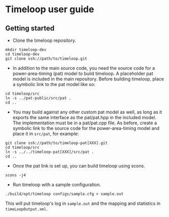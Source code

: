 # Timeloop user guide

## Getting started

* Clone the timeloop repository.
```
mkdir timeloop-dev
cd timeloop-dev
git clone ssh://path/to/timeloop.git
```

* In addition to the main source code, you need the source code for a
  power-area-timing (pat) model to build timeloop. A placeholder pat model
  is included in the main repository. Before building timeloop, place a
  symbolic link to the pat model like so:
```
cd timeloop/src
ln -s ../pat-public/src/pat .
cd ..
```

* You may build against any other custom pat model as well, as long as
  it exports the same interface as the pat/pat.hpp in the included model.
  The implementation must be in a pat/pat.cpp file. As before, create a
  symbolic link to the source code for the power-area-timing model and
  place it in `src/pat`, for example:
```
git clone ssh://path/to/timeloop-pat[XXX].git
cd timeloop/src
ln -s ../../timeloop-pat[XXX]/src/pat .
cd ..
```

* Once the pat link is set up, you can build timeloop using scons.
```
scons -j4
```

* Run timeloop with a sample configuration.
```
./build/opt/timeloop configs/sample.cfg > sample.out
```
This will put timeloop's log in `sample.out` and the mapping and statistics
in `timeLoopOutput.xml`.
